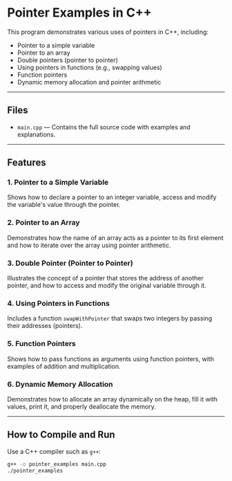 # Pointer Examples in C++

This program demonstrates various uses of pointers in C++, including:

- Pointer to a simple variable
- Pointer to an array
- Double pointers (pointer to pointer)
- Using pointers in functions (e.g., swapping values)
- Function pointers
- Dynamic memory allocation and pointer arithmetic

---

## Files

- `main.cpp` — Contains the full source code with examples and explanations.

---

## Features

### 1. Pointer to a Simple Variable
Shows how to declare a pointer to an integer variable, access and modify the variable's value through the pointer.

### 2. Pointer to an Array
Demonstrates how the name of an array acts as a pointer to its first element and how to iterate over the array using pointer arithmetic.

### 3. Double Pointer (Pointer to Pointer)
Illustrates the concept of a pointer that stores the address of another pointer, and how to access and modify the original variable through it.

### 4. Using Pointers in Functions
Includes a function `swapWithPointer` that swaps two integers by passing their addresses (pointers).

### 5. Function Pointers
Shows how to pass functions as arguments using function pointers, with examples of addition and multiplication.

### 6. Dynamic Memory Allocation
Demonstrates how to allocate an array dynamically on the heap, fill it with values, print it, and properly deallocate the memory.

---

## How to Compile and Run

Use a C++ compiler such as `g++`:

```bash
g++ -o pointer_examples main.cpp
./pointer_examples

